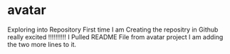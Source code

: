 # avatar
Exploring into Repository
First time I am Creating the repositry in Github really excited !!!!!!!!!!
I Pulled README File from avatar project
I am adding the two more lines to it.
